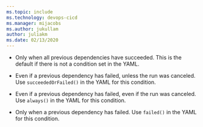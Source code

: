 ```yaml
---
ms.topic: include
ms.technology: devops-cicd
ms.manager: mijacobs
ms.author: jukullam
author: juliakm
ms.date: 02/13/2020
---
```


- Only when all previous dependencies have succeeded. This is the default if there is not a condition set in the YAML.

- Even if a previous dependency has failed, unless the run was canceled. Use `succeededOrFailed()` in the YAML for this condition.

- Even if a previous dependency has failed, even if the run was canceled. Use `always()` in the YAML for this condition.

- Only when a previous dependency has failed. Use `failed()` in the YAML for this condition.
